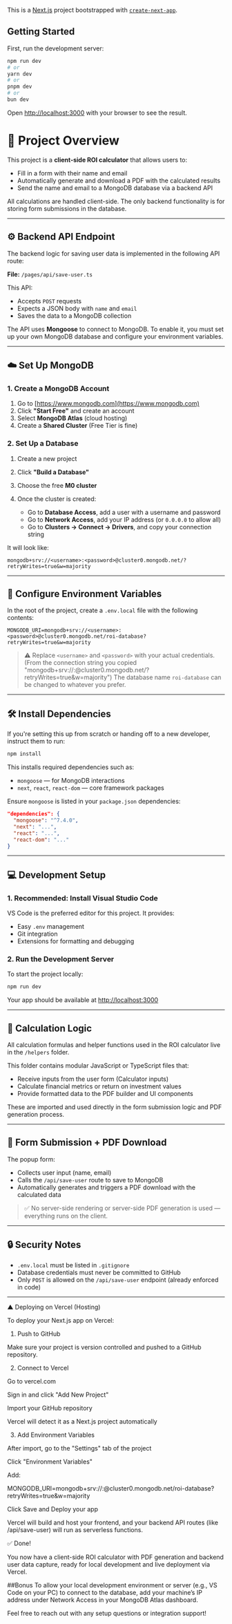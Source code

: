 This is a [Next.js](https://nextjs.org) project bootstrapped with [`create-next-app`](https://nextjs.org/docs/app/api-reference/cli/create-next-app).

## Getting Started

First, run the development server:

```bash
npm run dev
# or
yarn dev
# or
pnpm dev
# or
bun dev
```

Open [http://localhost:3000](http://localhost:3000) with your browser to see the result.

# 📄 Project Overview

This project is a **client-side ROI calculator** that allows users to:

* Fill in a form with their name and email
* Automatically generate and download a PDF with the calculated results
* Send the name and email to a MongoDB database via a backend API

All calculations are handled client-side. The only backend functionality is for storing form submissions in the database.

---

## ⚙️ Backend API Endpoint

The backend logic for saving user data is implemented in the following API route:

**File:** `/pages/api/save-user.ts`

This API:

* Accepts `POST` requests
* Expects a JSON body with `name` and `email`
* Saves the data to a MongoDB collection

The API uses **Mongoose** to connect to MongoDB. To enable it, you must set up your own MongoDB database and configure your environment variables.

---

## ☁️ Set Up MongoDB

### 1. Create a MongoDB Account

1. Go to [https://www.mongodb.com](https://www.mongodb.com)
2. Click **"Start Free"** and create an account
3. Select **MongoDB Atlas** (cloud hosting)
4. Create a **Shared Cluster** (Free Tier is fine)

### 2. Set Up a Database

1. Create a new project
2. Click **"Build a Database"**
3. Choose the free **M0 cluster**
4. Once the cluster is created:

   * Go to **Database Access**, add a user with a username and password
   * Go to **Network Access**, add your IP address (or `0.0.0.0` to allow all)
   * Go to **Clusters → Connect → Drivers**, and copy your connection string

It will look like:

```
mongodb+srv://<username>:<password>@cluster0.mongodb.net/?retryWrites=true&w=majority
```

---

## 🔐 Configure Environment Variables

In the root of the project, create a `.env.local` file with the following contents:

```env
MONGODB_URI=mongodb+srv://<username>:<password>@cluster0.mongodb.net/roi-database?retryWrites=true&w=majority
```

> ⚠️ Replace `<username>` and `<password>` with your actual credentials. (From the connection string you copied "mongodb+srv://<username>:<password>@cluster0.mongodb.net/?retryWrites=true&w=majority")
> The database name `roi-database` can be changed to whatever you prefer.

---

## 🛠 Install Dependencies

If you're setting this up from scratch or handing off to a new developer, instruct them to run:

```bash
npm install
```

This installs required dependencies such as:

* `mongoose` — for MongoDB interactions
* `next`, `react`, `react-dom` — core framework packages

Ensure `mongoose` is listed in your `package.json` dependencies:

```json
"dependencies": {
  "mongoose": "^7.4.0",
  "next": "...",
  "react": "...",
  "react-dom": "..."
}
```

---

## 💻 Development Setup

### 1. Recommended: Install Visual Studio Code

VS Code is the preferred editor for this project. It provides:

* Easy `.env` management
* Git integration
* Extensions for formatting and debugging

### 2. Run the Development Server

To start the project locally:

```bash
npm run dev
```

Your app should be available at [http://localhost:3000](http://localhost:3000)

---

## 🧮 Calculation Logic

All calculation formulas and helper functions used in the ROI calculator live in the `/helpers` folder.

This folder contains modular JavaScript or TypeScript files that:

* Receive inputs from the user form (Calculator inputs)
* Calculate financial metrics or return on investment values
* Provide formatted data to the PDF builder and UI components

These are imported and used directly in the form submission logic and PDF generation process.

---

## 📩 Form Submission + PDF Download

The popup form:

* Collects user input (name, email)
* Calls the `/api/save-user` route to save to MongoDB
* Automatically generates and triggers a PDF download with the calculated data

> ✅ No server-side rendering or server-side PDF generation is used — everything runs on the client.

---

## 🔒 Security Notes

* `.env.local` must be listed in `.gitignore`
* Database credentials must never be committed to GitHub
* Only `POST` is allowed on the `/api/save-user` endpoint (already enforced in code)

---

▲ Deploying on Vercel (Hosting)

To deploy your Next.js app on Vercel:

1. Push to GitHub

Make sure your project is version controlled and pushed to a GitHub repository.

2. Connect to Vercel

Go to vercel.com

Sign in and click "Add New Project"

Import your GitHub repository

Vercel will detect it as a Next.js project automatically

3. Add Environment Variables

After import, go to the "Settings" tab of the project

Click "Environment Variables"

Add:

MONGODB_URI=mongodb+srv://<username>:<password>@cluster0.mongodb.net/roi-database?retryWrites=true&w=majority

Click Save and Deploy your app

Vercel will build and host your frontend, and your backend API routes (like /api/save-user) will run as serverless functions.

✅ Done!

You now have a client-side ROI calculator with PDF generation and backend user data capture, ready for local development and live deployment via Vercel.

##Bonus
To allow your local development environment or server (e.g., VS Code on your PC) to connect to the database, add your machine’s IP address under Network Access in your MongoDB Atlas dashboard.

Feel free to reach out with any setup questions or integration support!
